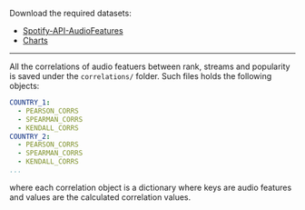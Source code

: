  Download the required datasets:
  * [Spotify-API-AudioFeatures](https://drive.google.com/file/d/1pV3qGu01t87YfwytPc7yR7lXROiKYL8t/view?usp=sharing)
  * [Charts](https://drive.google.com/file/d/1AiTYbA8ZZK5A3xydtF4VigT49VgOVbHi/view?usp=sharing)

---

All the correlations of audio featuers between rank, streams and popularity is saved under the `correlations/` folder. Such files holds the following objects:
```yaml
COUNTRY_1:
  - PEARSON_CORRS
  - SPEARMAN_CORRS
  - KENDALL_CORRS
COUNTRY_2:
  - PEARSON_CORRS
  - SPEARMAN_CORRS
  - KENDALL_CORRS
...
```

where each correlation object is a dictionary where keys are audio features and values are the calculated correlation values.
